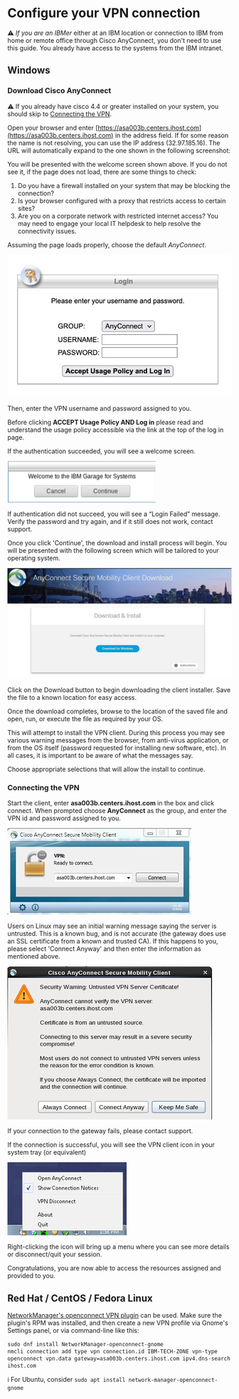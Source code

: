 # Configure your VPN connection

:warning: *If you are an IBMer* either at an IBM location or connection to IBM from home or remote office through Cisco AnyConnect, you don't need to use this guide. You already have access to the systems from the IBM intranet.

## Windows

### Download Cisco AnyConnect

:warning: If you already have cisco 4.4 or greater installed on your system, you should skip to [Connecting the VPN](#connecting-the-vpn).


Open your browser and enter [https://asa003b.centers.ihost.com](https://asa003b.centers.ihost.com) in the address field. If for some reason the name is not resolving, you can use the IP address (32.97.185.16). The URL will automatically expand to the one shown in the following screenshot:

You will be presented with the welcome screen shown above. If you do not see it, if the page does not load, there are some things to check:
1. Do you have a firewall installed on your system that may be blocking the connection?
2. Is your browser configured with a proxy that restricts access to certain sites?
3. Are you on a corporate network with restricted internet access?
You may need to engage your local IT helpdesk to help resolve the connectivity issues.

Assuming the page loads properly, choose the default *AnyConnect*. 

![](images/vpn1.png)

Then, enter the VPN username and password assigned to you.

Before clicking **ACCEPT Usage Policy AND Log in** please read and understand the usage policy accessible via the link at the top of the log in page.

If the authentication succeeded, you will see a welcome screen.

![](images/Vpnuserguide3_3.png)

If authentication did not succeed, you will see a “Login Failed” message. Verify the password and try again, and if it still does not work, contact support.

Once you click 'Continue', the download and install process will begin. You will be presented with the following screen which will be tailored to your operating system.

![](images/Vpnuserguide4.png)

Click on the Download button to begin downloading the client installer. Save the file to a known location for easy access.

Once the download completes, browse to the location of the saved file and open, run, or execute the file as required by your OS.

This will attempt to install the VPN client. During this process you may see various warning messages from the browser, from anti-virus application, or from the OS itself (password requested for installing new software, etc). In all cases, it is important to be aware of what the messages say.

Choose appropriate selections that will allow the install to continue. 

### Connecting the VPN

Start the client, enter **asa003b.centers.ihost.com** in the box and click connect. When prompted choose **AnyConnect** as the group, and enter the VPN id and password assigned to you.

![](images/Vpnuserguide5.png)

Users on Linux may see an initial warning message saying the server is untrusted. This is a known bug, and is not accurate (the gateway does use an SSL certificate from a known and trusted CA). If this happens to you, please select 'Connect Anyway' and then enter the information as mentioned above.

![](images/Vpnuserguide6.png)

If your connection to the gateway fails, please contact support.

If the connection is successful, you will see the VPN client icon in your system tray (or equivalent)

![](images/Vpnuserguide7.png)

Right-clicking the icon will bring up a menu where you can see more details or disconnect/quit your session.

Congratulations, you are now able to access the resources assigned and provided to you. 

## Red Hat / CentOS / Fedora Linux

[NetworkManager's openconnect VPN plugin](https://gitlab.gnome.org/GNOME/NetworkManager-openconnect) can be used. Make sure the plugin's RPM was installed, and then create a new VPN profile via Gnome's Settings panel, or via command-line like this:
```
sudo dnf install NetworkManager-openconnect-gnome
nmcli connection add type vpn connection.id IBM-TECH-ZONE vpn-type openconnect vpn.data gateway=asa003b.centers.ihost.com ipv4.dns-search ihost.com
```

:information_source: For Ubuntu, consider `sudo apt install network-manager-openconnect-gnome`
